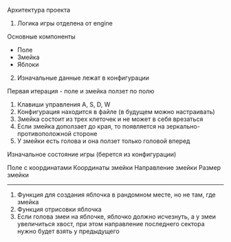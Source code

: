 Архитектура проекта

1. Логика игры отделена от engine

Основные компоненты

- Поле
- Змейка
- Яблоки

2. Изначальные данные лежат в конфигурации

Первая итерация - поле и змейка ползет по полю

1. Клавиши управления A, S, D, W
2. Конфигурация находится в файле (в будущем можно настраивать)
3. Змейка состоит из трех клеточек и не может в себя врезаться
4. Если змейка доползает до края, то появляется на зеркально-противоположной стороне
5. У змейки есть голова и она ползет только головой вперед

Изначальное состояние игры (берется из конфигурации)

Поле с координатами
Координаты змейки
Направление змейки
Размер змейки

---

1. Функция для создания яблочка в рандомном месте, но не там, где змейка
2. Функция отрисовки яблочка
3. Если голова змеи на яблочке, яблочко должно исчезнуть, а у змеи увеличиться хвост, при этом направление последнего сектора нужно будет взять у предыдущего
